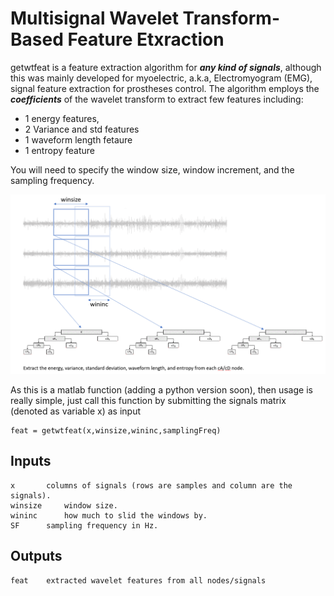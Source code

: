 Multisignal Wavelet Transform-Based Feature Etxraction
======================================================
getwtfeat is a feature extraction algorithm for ***any kind of signals***, although this was mainly developed for myoelectric, a.k.a, Electromyogram (EMG), signal feature extraction for prostheses control. The algorithm employs the ***coefficients*** of the wavelet transform to extract few features including:

* 1 energy features,
* 2 Variance and std features
* 1 waveform length fetaure
* 1 entropy feature 

You will need to specify the window size, window increment, and the sampling frequency. 

![Alt text](waveletTransform.png?raw=true "fTDD")

As this is a matlab function (adding a python version soon), then usage is really simple, just call this function by submitting the signals matrix (denoted as variable x) as input

	feat = getwtfeat(x,winsize,wininc,samplingFreq)

## Inputs
	x 		columns of signals (rows are samples and column are the signals).
	winsize 	window size.
	wininc		how much to slid the windows by.
	SF		sampling frequency in Hz.

## Outputs
	feat	extracted wavelet features from all nodes/signals
